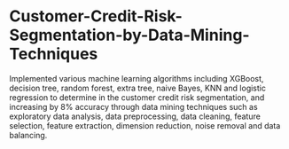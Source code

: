 # Customer-Credit-Risk-Segmentation-by-Data-Mining-Techniques
Implemented various machine learning algorithms including XGBoost, decision tree, random forest, extra tree, naive Bayes, KNN and logistic regression to determine in the customer credit risk segmentation, and increasing by 8% accuracy through data mining techniques such as exploratory data analysis, data preprocessing, data cleaning, feature selection, feature extraction, dimension reduction, noise removal and data balancing.

